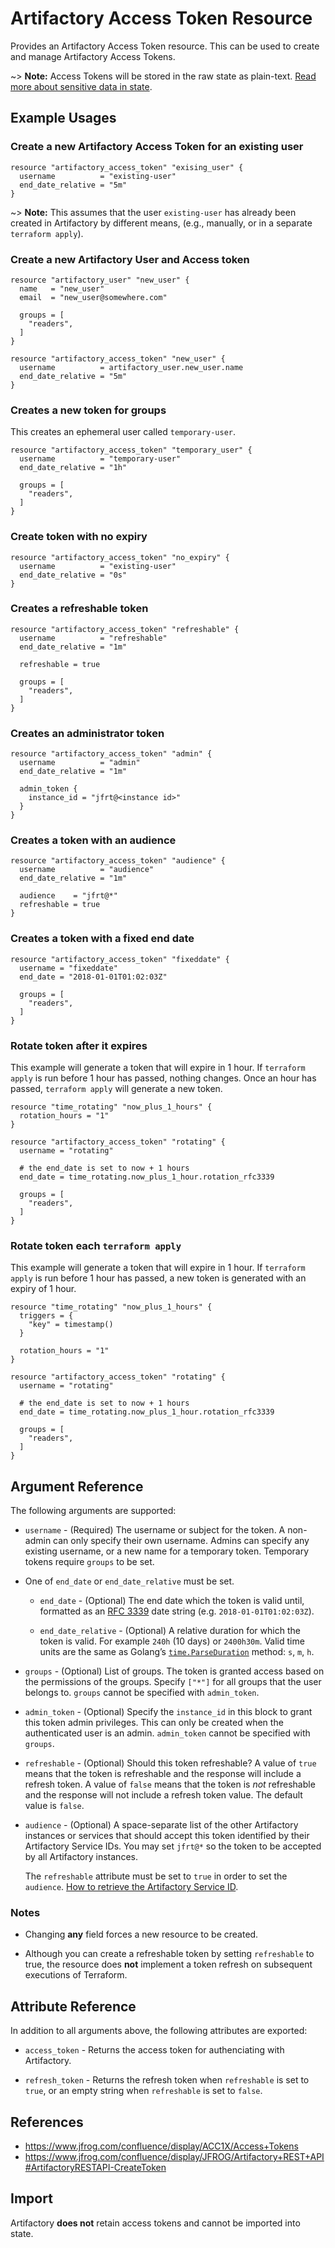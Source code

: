 # Artifactory Access Token Resource

Provides an Artifactory Access Token resource. This can be used to create and manage Artifactory Access Tokens.

~> **Note:** Access Tokens will be stored in the raw state as plain-text. [Read more about sensitive data in
state](https://www.terraform.io/docs/state/sensitive-data.html).


## Example Usages

### Create a new Artifactory Access Token for an existing user

```hcl
resource "artifactory_access_token" "exising_user" {
  username          = "existing-user"
  end_date_relative = "5m"
}
```

~> **Note:** This assumes that the user `existing-user` has already been created in Artifactory by different means, (e.g., manually, or in a separate `terraform apply`).

### Create a new Artifactory User and Access token

```hcl
resource "artifactory_user" "new_user" {
  name   = "new_user"
  email  = "new_user@somewhere.com"

  groups = [
    "readers",
  ]
}

resource "artifactory_access_token" "new_user" {
  username          = artifactory_user.new_user.name
  end_date_relative = "5m"
}
```

### Creates a new token for groups

This creates an ephemeral user called `temporary-user`.

```hcl
resource "artifactory_access_token" "temporary_user" {
  username          = "temporary-user"
  end_date_relative = "1h"

  groups = [
    "readers",
  ]
}
```

### Create token with no expiry

```hcl
resource "artifactory_access_token" "no_expiry" {
  username          = "existing-user"
  end_date_relative = "0s"
}
```

### Creates a refreshable token

```hcl
resource "artifactory_access_token" "refreshable" {
  username          = "refreshable"
  end_date_relative = "1m"

  refreshable = true

  groups = [
    "readers",
  ]
}
```

### Creates an administrator token

```hcl
resource "artifactory_access_token" "admin" {
  username          = "admin"
  end_date_relative = "1m"

  admin_token {
    instance_id = "jfrt@<instance id>"
  }
}
```

### Creates a token with an audience

```hcl
resource "artifactory_access_token" "audience" {
  username          = "audience"
  end_date_relative = "1m"

  audience    = "jfrt@*"
  refreshable = true
}
```

### Creates a token with a fixed end date

```hcl
resource "artifactory_access_token" "fixeddate" {
  username = "fixeddate"
  end_date = "2018-01-01T01:02:03Z"

  groups = [
    "readers",
  ]
}
```

### Rotate token after it expires
This example will generate a token that will expire in 1 hour. If `terraform apply` is run before 1 hour has passed, nothing changes. Once an hour has passed, `terraform apply` will generate a new token.

```hcl
resource "time_rotating" "now_plus_1_hours" {
  rotation_hours = "1"
}

resource "artifactory_access_token" "rotating" {
  username = "rotating"

  # the end_date is set to now + 1 hours
  end_date = time_rotating.now_plus_1_hour.rotation_rfc3339

  groups = [
    "readers",
  ]
}
```

### Rotate token each `terraform apply`

This example will generate a token that will expire in 1 hour. If `terraform apply` is run before 1 hour has passed, a new token is generated with an expiry of 1 hour.

```hcl
resource "time_rotating" "now_plus_1_hours" {
  triggers = {
    "key" = timestamp()
  }

  rotation_hours = "1"
}

resource "artifactory_access_token" "rotating" {
  username = "rotating"

  # the end_date is set to now + 1 hours
  end_date = time_rotating.now_plus_1_hour.rotation_rfc3339

  groups = [
    "readers",
  ]
}
```

## Argument Reference

The following arguments are supported:

* `username` - (Required) The username or subject for the token. A non-admin can only specify their own username. Admins can specify any existing username, or a new name for a temporary token. Temporary tokens require `groups` to be set.

* One of `end_date` or `end_date_relative` must be set.

    * `end_date` - (Optional) The end date which the token is valid until, formatted as an [RFC 3339](https://datatracker.ietf.org/doc/html/rfc3339) date string (e.g. `2018-01-01T01:02:03Z`).

    * `end_date_relative` - (Optional) A relative duration for which the token is valid. For example `240h` (10 days) or `2400h30m`. Valid time units are the same as Golang’s [`time.ParseDuration`](https://pkg.go.dev/time#ParseDuration) method: `s`, `m`, `h`.

* `groups` - (Optional) List of groups. The token is granted access based on the permissions of the groups. Specify `["*"]` for all groups that the user belongs to. `groups` cannot be specified with `admin_token`.

* `admin_token` - (Optional) Specify the `instance_id` in this block to grant this token admin privileges. This can only be created when the authenticated user is an admin. `admin_token` cannot be specified with `groups`.

* `refreshable` - (Optional) Should this token refreshable? A value of `true` means that the token is refreshable and the response will include a refresh token. A value of `false` means that the token is _not_ refreshable and the response will not include a refresh token value. The default value is `false`.

* `audience` - (Optional) A space-separate list of the other Artifactory instances or services that should accept this token identified by their Artifactory Service IDs. You may set `jfrt@*` so the token to be accepted by all Artifactory instances.

    The `refreshable` attribute must be set to `true` in order to set the `audience`. [How to retrieve the Artifactory Service ID](https://www.jfrog.com/confluence/display/JFROG/Artifactory+REST+API#ArtifactoryRESTAPI-GetServiceID).

### Notes

* Changing **any** field forces a new resource to be created.

* Although you can create a refreshable token by setting `refreshable` to true, the resource does **not** implement a token refresh on subsequent executions of Terraform.

## Attribute Reference

In addition to all arguments above, the following attributes are exported:

* `access_token` - Returns the access token for authenciating with Artifactory.

* `refresh_token` - Returns the refresh token when `refreshable` is set to `true`, or an empty string when `refreshable` is set to `false`.

## References

* https://www.jfrog.com/confluence/display/ACC1X/Access+Tokens
* https://www.jfrog.com/confluence/display/JFROG/Artifactory+REST+API#ArtifactoryRESTAPI-CreateToken

## Import

Artifactory **does not** retain access tokens and cannot be imported into state.
